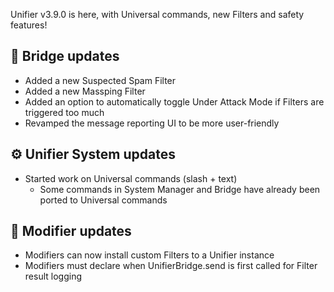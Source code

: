 Unifier v3.9.0 is here, with Universal commands, new Filters and safety features!

## 🚀 Bridge updates
- Added a new Suspected Spam Filter
- Added a new Massping Filter
- Added an option to automatically toggle Under Attack Mode if Filters are triggered too much
- Revamped the message reporting UI to be more user-friendly

## ⚙️ Unifier System updates
- Started work on Universal commands (slash + text)
  - Some commands in System Manager and Bridge have already been ported to Universal commands

## 🧩 Modifier updates
- Modifiers can now install custom Filters to a Unifier instance
- Modifiers must declare when UnifierBridge.send is first called for Filter result logging